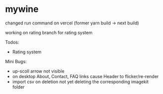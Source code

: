 # mywine

changed run command on vercel (former yarn build -> next build)

working on rating branch for rating system

Todos: 

- Rating system

Mini Bugs:

- up-scoll arrow not visible
- on desktop About, Contact, FAQ links cause Header to flicker/re-render
- import csv on deletion not yet deleting the corresponding imagekit folder
